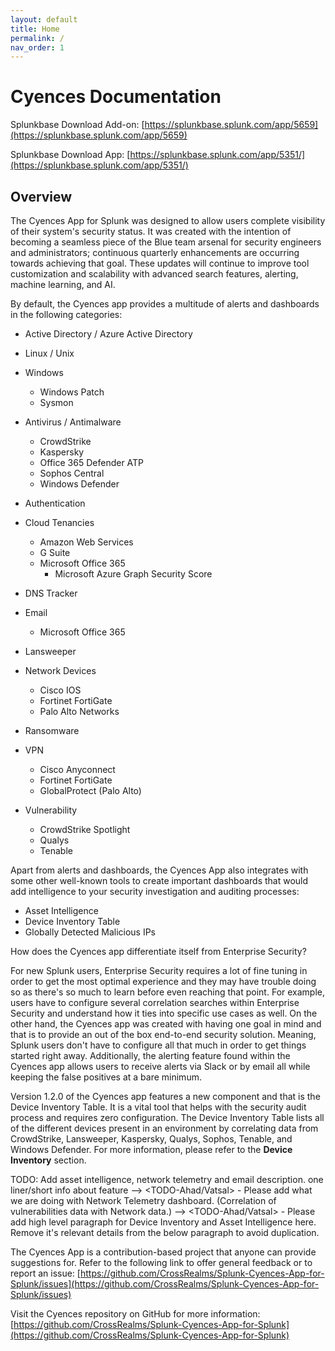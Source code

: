 ```yaml
---
layout: default
title: Home
permalink: /
nav_order: 1
---
```


# Cyences Documentation

Splunkbase Download Add-on:
[https://splunkbase.splunk.com/app/5659](https://splunkbase.splunk.com/app/5659)

Splunkbase Download App:
[https://splunkbase.splunk.com/app/5351/](https://splunkbase.splunk.com/app/5351/)

## Overview
The Cyences App for Splunk was designed to allow users complete visibility of their system's security status. It was created with the intention of becoming a seamless piece of the Blue team arsenal for security engineers and administrators; continuous quarterly enhancements are occurring towards achieving that goal. These updates will continue to improve tool customization and scalability with advanced search features, alerting, machine learning, and AI.

By default, the Cyences app provides a multitude of alerts and dashboards in the following categories:

* Active Directory / Azure Active Directory 
* Linux / Unix 
* Windows
    * Windows Patch
    * Sysmon

* Antivirus / Antimalware
    * CrowdStrike  
    * Kaspersky
    * Office 365 Defender ATP
    * Sophos Central
    * Windows Defender 

* Authentication 

* Cloud Tenancies
    * Amazon Web Services 
    * G Suite
    * Microsoft Office 365
        * Microsoft Azure Graph Security Score

* DNS Tracker

* Email
    * Microsoft Office 365

* Lansweeper 

* Network Devices 
    * Cisco IOS
    * Fortinet FortiGate 
    * Palo Alto Networks

* Ransomware

* VPN
    * Cisco Anyconnect 
    * Fortinet FortiGate
    * GlobalProtect (Palo Alto)

* Vulnerability
    * CrowdStrike Spotlight
    * Qualys
    * Tenable 


Apart from alerts and dashboards, the Cyences App also integrates with some other well-known tools to create important dashboards that would add intelligence to your security investigation and auditing processes:

* Asset Intelligence 
* Device Inventory Table
* Globally Detected Malicious IPs


How does the Cyences app differentiate itself from Enterprise Security?

For new Splunk users, Enterprise Security requires a lot of fine tuning in order to get the most optimal experience and they may have trouble doing so as there's so much to learn before even reaching that point. For example, users have to configure several correlation searches within Enterprise Security and understand how it ties into specific use cases as well. On the other hand, the Cyences app was created with having one goal in mind and that is to provide an out of the box end-to-end security solution. Meaning, Splunk users don't have to configure all that much in order to get things started right away. Additionally, the alerting feature found within the Cyences app allows users to receive alerts via Slack or by email all while keeping the false positives at a bare minimum.

Version 1.2.0 of the Cyences app features a new component and that is the Device Inventory Table. It is a vital tool that helps with the security audit process and requires zero configuration. The Device Inventory Table lists all of the different devices present in an environment by correlating data from CrowdStrike, Lansweeper, Kaspersky, Qualys, Sophos, Tenable, and Windows Defender. For more information, please refer to the **Device Inventory** section.

TODO: Add asset intelligence, network telemetry and email description. one liner/short info about feature
--> <TODO-Ahad/Vatsal> - Please add what we are doing with Network Telemetry dashboard. (Correlation of vulnerabilities data with Network data.)
--> <TODO-Ahad/Vatsal> - Please add high level paragraph for Device Inventory and Asset Intelligence here. Remove it's relevant details from the below paragraph to avoid duplication.

The Cyences App is a contribution-based project that anyone can provide suggestions for. Refer to the following link to offer general feedback or to report an issue: [https://github.com/CrossRealms/Splunk-Cyences-App-for-Splunk/issues](https://github.com/CrossRealms/Splunk-Cyences-App-for-Splunk/issues)

Visit the Cyences repository on GitHub for more information: [https://github.com/CrossRealms/Splunk-Cyences-App-for-Splunk](https://github.com/CrossRealms/Splunk-Cyences-App-for-Splunk)